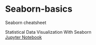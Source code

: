 # Seaborn-basics
Seaborn cheatsheet

Statistical Data Visualization With Seaborn <br>
[Jupyter Notebook](./Seaborn.ipynb)
